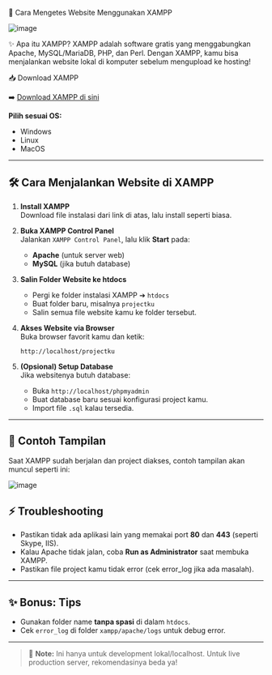 
🚀 Cara Mengetes Website Menggunakan XAMPP

![image](https://github.com/user-attachments/assets/c9af7c4e-4af2-4d31-aa3f-f73cbb4d1808)

✨ Apa itu XAMPP?
XAMPP adalah software gratis yang menggabungkan Apache, MySQL/MariaDB, PHP, dan Perl. Dengan XAMPP, kamu bisa menjalankan website lokal di komputer sebelum mengupload ke hosting!


 📥 Download XAMPP

➡️ [Download XAMPP di sini](https://www.apachefriends.org/index.html)

**Pilih sesuai OS:**
- Windows
- Linux
- MacOS

---

## 🛠️ Cara Menjalankan Website di XAMPP

1. **Install XAMPP**  
   Download file instalasi dari link di atas, lalu install seperti biasa.

2. **Buka XAMPP Control Panel**  
   Jalankan `XAMPP Control Panel`, lalu klik **Start** pada:
   - **Apache** (untuk server web)
   - **MySQL** (jika butuh database)

3. **Salin Folder Website ke htdocs**  
   - Pergi ke folder instalasi XAMPP ➔ `htdocs`
   - Buat folder baru, misalnya `projectku`
   - Salin semua file website kamu ke folder tersebut.

4. **Akses Website via Browser**  
   Buka browser favorit kamu dan ketik:
   
   ```
   http://localhost/projectku
   ```

5. **(Opsional) Setup Database**  
   Jika websitenya butuh database:
   - Buka `http://localhost/phpmyadmin`
   - Buat database baru sesuai konfigurasi project kamu.
   - Import file `.sql` kalau tersedia.

---

## 📸 Contoh Tampilan

Saat XAMPP sudah berjalan dan project diakses, contoh tampilan akan muncul seperti ini:

![image](https://github.com/user-attachments/assets/cd7027c4-d83c-4682-9d58-bf1b16cb4f0f)


## ⚡ Troubleshooting
- Pastikan tidak ada aplikasi lain yang memakai port **80** dan **443** (seperti Skype, IIS).
- Kalau Apache tidak jalan, coba **Run as Administrator** saat membuka XAMPP.
- Pastikan file project kamu tidak error (cek error_log jika ada masalah).

---

## ✨ Bonus: Tips
- Gunakan folder name **tanpa spasi** di dalam `htdocs`.
- Cek `error_log` di folder `xampp/apache/logs` untuk debug error.

---

> 📌 **Note:** Ini hanya untuk development lokal/localhost. Untuk live production server, rekomendasinya beda ya!
